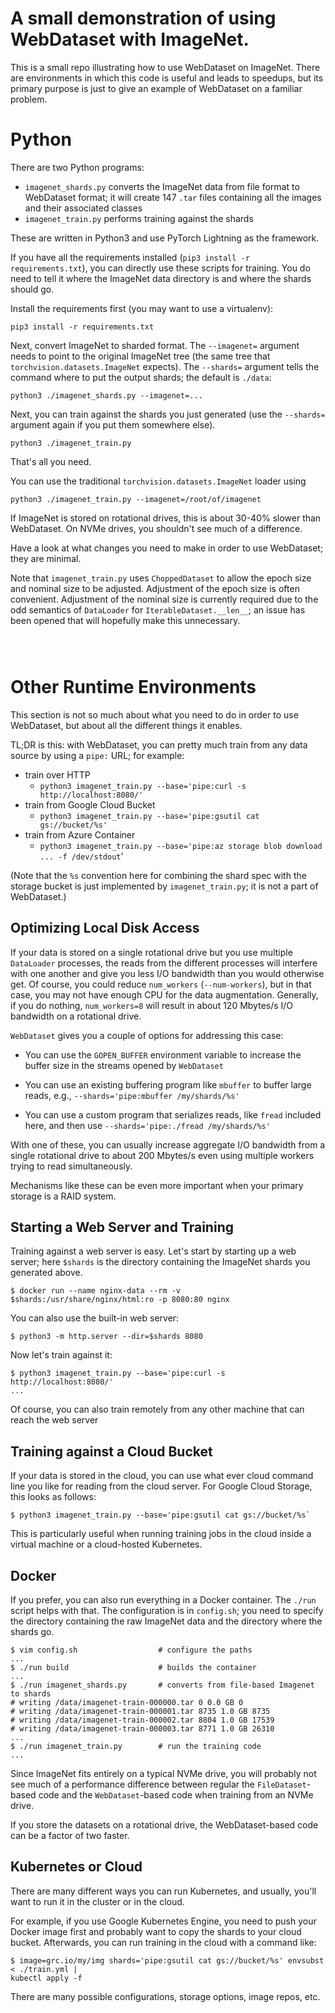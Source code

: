 # A small demonstration of using WebDataset with ImageNet.

This is a small repo illustrating how to use WebDataset on ImageNet.
There are environments in which this code is useful and leads
to speedups, but its primary purpose is just to give an example
of WebDataset on a familiar problem.

# Python

There are two Python programs:

- `imagenet_shards.py` converts the ImageNet data from file
  format to WebDataset format; it will create 147 `.tar` files
  containing all the images and their associated classes
- `imagenet_train.py` performs training against the shards

These are written in Python3 and use PyTorch Lightning as the framework.

If you have all the requirements installed (`pip3 install -r requirements.txt`),
you can directly use these scripts for training. You do need to tell
it where the ImageNet data directory is and where the shards should go.

Install the requirements first (you may want to use a virtualenv):

```Shell
pip3 install -r requirements.txt
```

Next, convert ImageNet to sharded format. The `--imagenet=` argument
needs to point to the original ImageNet tree (the same tree that
`torchvision.datasets.ImageNet` expects). The `--shards=` argument
tells the command where to put the output shards; the default is
`./data`:

```Shell
python3 ./imagenet_shards.py --imagenet=...
```

Next, you can train against the shards you just generated (use
the `--shards=` argument again if you put them somewhere else).

```Shell
python3 ./imagenet_train.py
```

That's all you need.

You can use the traditional `torchvision.datasets.ImageNet` loader
using

```Shell
python3 ./imagenet_train.py --imagenet=/root/of/imagenet
```

If ImageNet is stored on rotational drives, this is about 30-40% slower
than WebDataset. On NVMe drives, you shouldn't see much of a difference.

Have a look at what changes you need to make in order to use WebDataset;
they are minimal.

Note that `imagenet_train.py` uses `ChoppedDataset` to allow the epoch size
and nominal size to be adjusted. Adjustment of the epoch size is often convenient.
Adjustment of the nominal size is currently required due to the odd semantics
of `DataLoader` for `IterableDataset.__len__`; an issue has been opened that
will hopefully make this unnecessary.

```



```


# Other Runtime Environments

This section is not so much about what you need to do in order to use
WebDataset, but about all the different things it enables.

TL;DR is this: with WebDataset, you can pretty much train from any data source
by using a `pipe:` URL; for example:

- train over HTTP
    - `python3 imagenet_train.py --base='pipe:curl -s http://localhost:8080/'`
- train from Google Cloud Bucket
    - `python3 imagenet_train.py --base='pipe:gsutil cat gs://bucket/%s'`
- train from Azure Container
    - `python3 imagenet_train.py --base='pipe:az storage blob download ... -f /dev/stdout`'


(Note that the `%s` convention here for combining the shard spec with
the storage bucket is just implemented by `imagenet_train.py`; it is
not a part of WebDataset.)

## Optimizing Local Disk Access

If your data is stored on a single rotational drive but you use
multiple `DataLoader` processes, the reads from the different processes
will interfere with one another and give you less I/O bandwidth than you
would otherwise get. Of course, you could reduce `num_workers` (`--num-workers`),
but in that case, you may not have enough CPU for the data augmentation.
Generally, if you do nothing, `num_workers=8` will result in about 120 Mbytes/s
I/O bandwidth on a rotational drive.

`WebDataset` gives you a couple of options for addressing this case:

- You can use the `GOPEN_BUFFER` environment variable to increase the
  buffer size in the streams opened by `WebDataset`

- You can use an existing buffering program like `mbuffer` to buffer
  large reads, e.g., `--shards='pipe:mbuffer /my/shards/%s'`

- You can use a custom program that serializes reads, like `fread`
  included here, and then use `--shards='pipe:./fread /my/shards/%s'`

With one of these, you can usually increase aggregate I/O bandwidth from a
single rotational drive to about 200 Mbytes/s even using multiple workers trying
to read simultaneously.

Mechanisms like these can be even more important when your primary storage is a
RAID system.


## Starting a Web Server and Training

Training against a web server is easy. Let's start by starting up a web server;
here `$shards` is the directory containing the ImageNet shards you generated
above.

```Shell
$ docker run --name nginx-data --rm -v $shards:/usr/share/nginx/html:ro -p 8080:80 nginx
```

You can also use the built-in web server:

```Shell
$ python3 -m http.server --dir=$shards 8080
```

Now let's train against it:

```Shell
$ python3 imagenet_train.py --base='pipe:curl -s http://localhost:8080/'
...
```

Of course, you can also train remotely from any other machine that
can reach the web server

## Training against a Cloud Bucket

If your data is stored in the cloud, you can use what ever cloud
command line you like for reading from the cloud server. For
Google Cloud Storage, this looks as follows:

```Shell
$ python3 imagenet_train.py --base='pipe:gsutil cat gs://bucket/%s`
```

This is particularly useful when running training jobs in the cloud
inside a virtual machine or a cloud-hosted Kubernetes.

## Docker

If you prefer, you can also run everything in a Docker container.
The `./run` script helps with that. The configuration is in
`config.sh`; you need to specify the directory containing
the raw ImageNet data and the directory where the shards go.

```Shell
$ vim config.sh                  # configure the paths
...
$ ./run build                    # builds the container
...
$ ./run imagenet_shards.py       # converts from file-based Imagenet to shards
# writing /data/imagenet-train-000000.tar 0 0.0 GB 0
# writing /data/imagenet-train-000001.tar 8735 1.0 GB 8735
# writing /data/imagenet-train-000002.tar 8804 1.0 GB 17539
# writing /data/imagenet-train-000003.tar 8771 1.0 GB 26310
...
$ ./run imagenet_train.py        # run the training code
...
```

Since ImageNet fits entirely on a typical NVMe drive, you will
probably not see much of a performance difference between regular the
`FileDataset`-based code and the `WebDataset`-based code when
training from an NVMe drive.

If you store the datasets on a rotational drive, the WebDataset-based
code can be a factor of two faster.

## Kubernetes or Cloud

There are many different ways you can run Kubernetes, and usually, you'll
want to run it in the cluster or in the cloud.

For example, if you use Google Kubernetes Engine, you need to push your
Docker image first and probably want to copy the shards to your cloud
bucket. Afterwards, you can run training in the cloud with a command like:

```Shell
$ image=grc.io/my/img shards='pipe:gsutil cat gs://bucket/%s' envsubst < ./train.yml |
kubectl apply -f
```

There are many possible configurations, storage options, image repos, etc.
